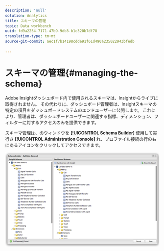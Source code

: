 ```yaml
---
description: 'null'
solution: Analytics
title: スキーマの管理
topic: Data workbench
uuid: fd9a2254-7171-47b9-9db3-b1c320b7df78
translation-type: tm+mt
source-git-commit: aec1f7b14198cdde91f61d490a235022943bfedb

---
```



# スキーマの管理{#managing-the-schema}

Adobe Insightダッシュボード内で使用されるスキーマは、Insightからライブに取得されません。 その代わりに、ダッシュボード管理者は、Insightスキーマの特定の項目をダッシュボードシステムのエンドユーザーに公開します。 これにより、管理者は、ダッシュボードユーザーに関連する指標、ディメンション、フィルターに対するアクセスのみを提供できます。

スキーマ管理は、のウィンドウを **[!UICONTROL Schema Builder]** 使用して実行さ **[!UICONTROL Administration Console]** れ、プロファイル接続の行の右にあるアイコンをクリックしてアクセスできます。

![](assets/schema_builder.png)

